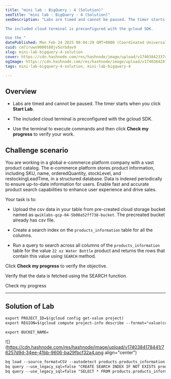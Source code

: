 ```yaml
---
title: "mini lab : BigQuery : 4 (Solution)"
seoTitle: "mini lab : BigQuery : 4 (Solution)"
seoDescription: "Labs are timed and cannot be paused. The timer starts when you click Start Lab.

The included cloud terminal is preconfigured with the gcloud SDK.

Use the "
datePublished: Mon Feb 24 2025 08:04:29 GMT+0000 (Coordinated Universal Time)
cuid: cm7iruwx9000t08jv5orbdav9
slug: mini-lab-bigquery-4-solution
cover: https://cdn.hashnode.com/res/hashnode/image/upload/v1740384233748/bf93b7a5-30d7-494a-9dbe-552257982094.png
ogImage: https://cdn.hashnode.com/res/hashnode/image/upload/v1740384247781/e30315ef-f2c9-4266-ace9-68aa0a89ad5f.png
tags: mini-lab-bigquery-4-solution, mini-lab-bigquery-4

---
```


## **Overview**

* Labs are timed and cannot be paused. The timer starts when you click **Start Lab**.
    
* The included cloud terminal is preconfigured with the gcloud SDK.
    
* Use the terminal to execute commands and then click **Check my progress** to verify your work.
    

## **Challenge scenario**

You are working in a global e-commerce platform company with a vast product catalog. The e-commerce platform stores product information, including SKU, name, orderedQuantity, stockLevel, and restockingLeadTime, in a structured database. Data is indexed periodically to ensure up-to-date information for users. Enable fast and accurate product search capabilities to enhance user experience and drive sales.

Your task is to:

* Upload the csv data in your table from pre-created cloud storage bucket named as `qwiklabs-gcp-04-5b00a52ff738-bucket`. The precreated bucket already has csv file.
    
* Create a search index on the `products_information` table for all the columns.
    
* Run a query to search across all columns of the `products_information` table for the value `22 oz Water Bottle` product and returns the rows that contain this value using `SEARCH` method.
    

Click **Check my progress** to verify the objective.

Verify that the data is fetched using the SEARCH function.

Check my progress

---

## Solution of Lab

```apache
export PROJECT_ID=$(gcloud config get-value project)
export REGION=$(gcloud compute project-info describe --format="value(commonInstanceMetadata.items[google-compute-default-region])")
```

```apache
export BUCKET_NAME=
```

![](https://cdn.hashnode.com/res/hashnode/image/upload/v1740384178441/76257d9d-34ee-41bb-9606-ba29fbcf32a4.png align="center")

```apache
bq load --source_format=CSV --autodetect products.products_information gs://$BUCKET_NAME/products.csv 
bq query --use_legacy_sql=false "CREATE SEARCH INDEX IF NOT EXISTS products.p_i_search_index ON products.products_information (ALL COLUMNS);"
bq query --use_legacy_sql=false "SELECT * FROM products.products_information WHERE SEARCH(STRUCT(), '22 oz Water Bottle') = TRUE;"
```